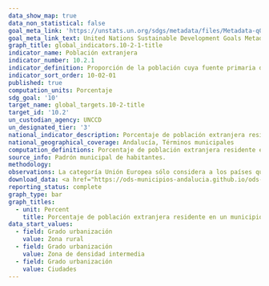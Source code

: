 ```yaml
---
data_show_map: true
data_non_statistical: false
goal_meta_link: 'https://unstats.un.org/sdgs/metadata/files/Metadata-q0-02-01.pdf'
goal_meta_link_text: United Nations Sustainable Development Goals Metadata (PDF 232KB)
graph_title: global_indicators.10-2-1-title
indicator_name: Población extranjera
indicator_number: 10.2.1
indicator_definition: Proporción de la población cuya fuente primaria de energía son los combustibles y tecnologías limpios
indicator_sort_order: 10-02-01
published: true
computation_units: Porcentaje
sdg_goal: '10'
target_name: global_targets.10-2-title
target_id: '10.2'
un_custodian_agency: UNCCD
un_designated_tier: '3'
national_indicator_description: Porcentaje de población extranjera residente en un municipio
national_geographical_coverage: Andalucía, Términos municipales
computation_definitions: Porcentaje de población extranjera residente en un municipio, por grandes grupos de nacionalidades y por continentes. 
source_info: Padrón municipal de habitantes.
methodology:
observations: La categoría Unión Europea sólo considera a los países que formaban parte de la misma en el año consultado.
download_data: <a href="https://ods-municipios-andalucia.github.io/ods-municipios-andalucia/assets/download/xls/Indicador_10-2-1_completo.xls" target="_blank">desglose por grandes grupos de nacionalidades y por continentes</a>
reporting_status: complete
graph_type: bar
graph_titles:
  - unit: Percent
    title: Porcentaje de población extranjera residente en un municipio
data_start_values:
  - field: Grado urbanización
    value: Zona rural
  - field: Grado urbanización
    value: Zona de densidad intermedia
  - field: Grado urbanización
    value: Ciudades      
---
```


